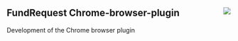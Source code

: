 ## FundRequest Chrome-browser-plugin <img align="right" src="https://github.com/FundRequest.png?size=30" />
Development of the Chrome browser plugin 

